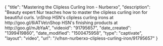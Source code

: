 {
    "title": "Mastering the Clipless Curling Iron - Nurberxo",
    "description": "Beauty expert Nur teaches how to master the clipless curling iron for beautiful curls. \nShop HSN's clipless curling irons at http:\/\/goo.gl\/6iATVe\nShop HSN's finishing products at http:\/\/goo.gl\/mJbYaA",
    "videoid": "91795657",
    "date_created": "1399419860",
    "date_modified": "1500475958",
    "type": "captivate",
    "layout": "video",
    "url": "\/v\/hsn-nurberxo-clipless-curling-iron\/91795657"
}